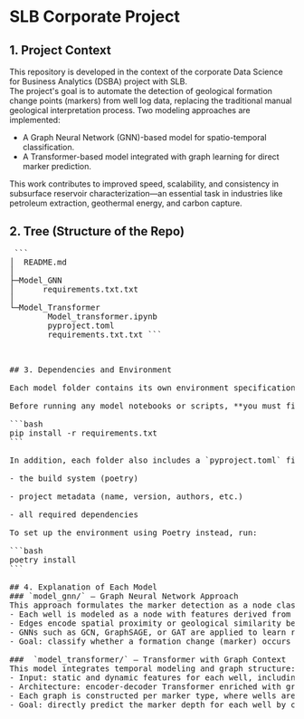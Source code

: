 # SLB Corporate Project 

## 1. Project Context

This repository is developed in the context of the corporate Data Science for Business Analytics (DSBA) project with SLB.  
The project's goal is to automate the detection of geological formation change points (markers) from well log data, replacing the traditional manual geological interpretation process. Two modeling approaches are implemented:
- A Graph Neural Network (GNN)-based model for spatio-temporal classification.
- A Transformer-based model integrated with graph learning for direct marker prediction.

This work contributes to improved speed, scalability, and consistency in subsurface reservoir characterization—an essential task in industries like petroleum extraction, geothermal energy, and carbon capture.



## 2. Tree (Structure of the Repo)

<pre> ``` 
│  README.md
│
├─Model_GNN
│      requirements.txt.txt
│
└─Model_Transformer
        Model_transformer.ipynb
        pyproject.toml
        requirements.txt.txt ```<pre>


## 3. Dependencies and Environment

Each model folder contains its own environment specification to ensure compatibility and reproducibility.

Before running any model notebooks or scripts, **you must first install the required dependencies**. Navigate to the specific model folder in your terminal and execute:

```bash
pip install -r requirements.txt 
```

In addition, each folder also includes a `pyproject.toml` file configured for use with Poetry. This file defines:

- the build system (poetry)

- project metadata (name, version, authors, etc.)

- all required dependencies

To set up the environment using Poetry instead, run:

```bash
poetry install 
```
                
## 4. Explanation of Each Model
### `model_gnn/` – Graph Neural Network Approach
This approach formulates the marker detection as a node classification task:
- Each well is modeled as a node with features derived from log sequences.
- Edges encode spatial proximity or geological similarity between wells.
- GNNs such as GCN, GraphSAGE, or GAT are applied to learn representations capturing both spatial and temporal dependencies.
- Goal: classify whether a formation change (marker) occurs at a given depth in each well.

###  `model_transformer/` – Transformer with Graph Context
This model integrates temporal modeling and graph structure:
- Input: static and dynamic features for each well, including Gamma Ray (GR) sequences near potential markers.
- Architecture: encoder-decoder Transformer enriched with graph-aware embeddings.
- Each graph is constructed per marker type, where wells are nodes.
- Goal: directly predict the marker depth for each well by capturing inter-well relationships and sequential patterns.



